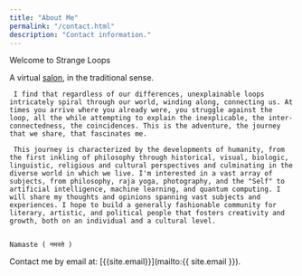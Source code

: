 ```yaml
---
title: "About Me"
permalink: "/contact.html"
description: "Contact information."
---
```


Welcome to Strange Loops

A virtual [salon](https://en.wikipedia.org/wiki/Salon_%28gathering%29#Salons_outside_of_France), in the traditional sense.

     I find that regardless of our differences, unexplainable loops intricately spiral through our world, winding along, connecting us. At times you arrive where you already were, you struggle against the loop, all the while attempting to explain the inexplicable, the inter-connectedness, the coincidences. This is the adventure, the journey that we share, that fascinates me. 
     
     This journey is characterized by the developments of humanity, from the first inkling of philosophy through historical, visual, biologic, linguistic, religious and cultural perspectives and culminating in the diverse world in which we live. I'm interested in a vast array of subjects, from philosophy, raja yoga, photography, and the "Self" to artificial intelligence, machine learning, and quantum computing. I will share my thoughts and opinions spanning vast subjects and experiences. I hope to build a generally fashionable community for literary, artistic, and political people that fosters creativity and growth, both on an individual and a cultural level.  

                                                                                                Namaste ( नमस्ते ) 

Contact me by email at: [{{site.email}}](mailto:{{ site.email }}).

